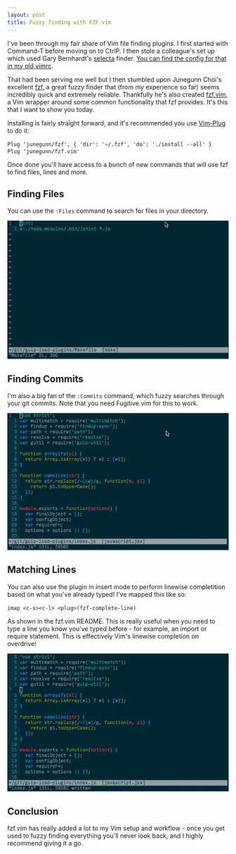 ```yaml
---
layout: post
title: Fuzzy finding with FZF.vim
---
```


I've been through my fair share of Vim file finding plugins. I first started with Command-T before moving on to CtrlP. I then stole a colleague's set up which used Gary Bernhardt's [selecta](https://github.com/garybernhardt/selecta) finder. [You can find the config for that in my old vimrc](https://github.com/jackfranklin/dotfiles/blob/dad7546b3b558900d1b1069c52399a49cbc4c7b6/vim/vimrc#L207).

That had been serving me well but I then stumbled upon Junegunn Choi's excellent [fzf](https://github.com/junegunn/fzf), a great fuzzy finder that (from my experience so far) seems incredibly quick and extremely reliable. Thankfully he's also created [fzf.vim](https://github.com/junegunn/fzf.vim), a Vim wrapper around some common functionality that fzf provides. It's this that I want to show you today.

Installing is fairly straight forward, and it's recommended you use [Vim-Plug](https://github.com/junegunn/vim-plug) to do it:

```
Plug 'junegunn/fzf', { 'dir': '~/.fzf', 'do': './install --all' }
Plug 'junegunn/fzf.vim'
```

Once done you'll have access to a bunch of new commands that will use fzf to find files, lines and more.

## Finding Files

You can use the `:Files` command to search for files in your directory.

![](/img/fzffiles.gif)

## Finding Commits

I'm also a big fan of the `:Commits` command, which fuzzy searches through your git commits. Note that you need Fugitive.vim for this to work.

![](/img/fzfcommits.gif)

## Matching Lines

You can also use the plugin in insert mode to perform linewise completition based on what you've already typed! I've mapped this like so:

```
imap <c-x><c-l> <plug>(fzf-complete-line)
```

As shown in the fzf.vim README. This is really useful when you need to type a line you know you've typed before - for example, an import or require statement. This is effectively Vim's linewise completion on overdrive!

![](/img/fzflinewise.gif)

## Conclusion

fzf.vim has really added a lot to my Vim setup and workflow - once you get used to fuzzy finding everything you'll never look back, and I highly recommend giving it a go.

